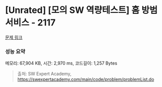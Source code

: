 # [Unrated] [모의 SW 역량테스트] 홈 방범 서비스 - 2117 

[문제 링크](https://swexpertacademy.com/main/code/problem/problemDetail.do?contestProbId=AV5V61LqAf8DFAWu) 

### 성능 요약

메모리: 67,904 KB, 시간: 2,970 ms, 코드길이: 1,257 Bytes



> 출처: SW Expert Academy, https://swexpertacademy.com/main/code/problem/problemList.do